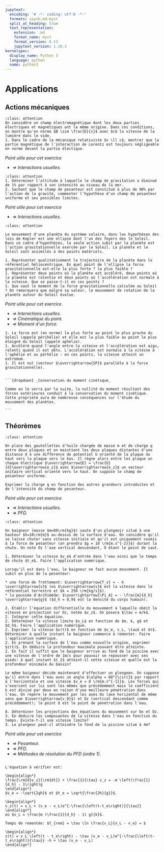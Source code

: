 ```yaml
---
jupytext:
  encoding: '# -*- coding: utf-8 -*-'
  formats: ipynb,md:myst
  split_at_heading: true
  text_representation:
    extension: .md
    format_name: myst
    format_version: 0.13
    jupytext_version: 1.10.3
kernelspec:
  display_name: Python 3
  language: python
  name: python3
---
```

# Applications

## Actions mécaniques

````{admonition} Interaction électromagnétique
:class: attention
On considère un champ électromagnétique dont les deux parties électriques et magnétiques ont la même origine. Dans ces conditions, on montre qu'en norme $B \sim \frac{E}{c}$ avec $c$ la vitesse de la lumière dans le vide.
1. Dans le cadre de la mécanique relativiste $v \ll c$, montrer que la partie magnétique de l'interaction de Lorentz est toujours négligeable en norme devant la partie électique.
````
_Point utile pour cet exercice_
* _$\Longrightarrow$ Interactions usuelles._

````{admonition} Variation du champ de gravitation
:class: attention
1. Déterminer l'altitude à laquelle le champ de gravitation a diminué de 1% par rapport à son intensité au niveau de la mer.
2. Sachant que le champ de pesanteur est constitué à plus de 90% par l'action de la gravité, commenter l'hypothèse d'un champ de pesanteur uniforme et ses possibles limites.
````
_Point utile pour cet exercice_
* _$\Longrightarrow$ Interactions usuelles._


````{admonition} Mouvement d'une planète 
:class: attention

Le mouvement d'une planète du système solaire, dans les hypothèses des lois de Kepler est une ellipse dont l'un des foyers des le Soleil. Dans ce cadre d'hypothèses, la seule action subit par la planète est l'action gravitationnelle exercée par le Soleil. La planète et le Soleil sont assimilés à des points matériels.

1. Représenter qualitativement la trajectoire de la planète dans le référentiel héliocentrique. En quel point de l'ellipse la force gravitationnelle est-elle la plus forte ? la plus faible ?
1. Représenter deux points où la planète est accéléré, deux points où la planète est ralentie et deux points où l'accélération est normale à la vitesse. Que se passe-t-il en ces points ?
1. Que vaut le moment de la force gravitationnelle calculée au Soleil ? On remarquera que malgré sa valeur, le mouvement de rotation de la planète autour du Soleil évolue.
````
_Point utile pour cet exercice_
* _$\Longrightarrow$ Interactions usuelles._
* _$\Longrightarrow$ Cinématique du point._
* _$\Longrightarrow$ Moment d'un force._

````{topic} Éléments de réponse (sans justification)
1. La force est (en norme) la plus forte au point le plus proche du Soleil (appelé périhélie) et elle est la plus faible au point le plus éloigné du Soleil (appelé aphélie).
1. Accéléré quand l'angle entre la vitesse et l'accélération est aigu, ralenti quand il est obtu. L'accélération est normale à la vitesse à l'aphélie et au pérhélie : en ces points, la vitesse atteint un extremum.
1. Il est nul (vecteur $\overrightarrow{SP}$ parallèle à la force gravitationnelle).


```{dropdown} _Conservation du moment cinétique_

Comme on le verra par la suite, la nullité du moment résultant des forces extérieures conduit à la conservation du moment cinétique. Cette propriété aura de nombreuse conséquences sur l'étude du mouvement des planètes.

```
````



## Théorèmes

````{admonition} Expérience de Milikan
:class: attention

On place des goutellettes d'huile chargée de masse m et de charge q entre deux plaques et on maintient les deux plaques distantes d'une distance d à une différence de potentiel U orienté de la plaque du haut vers la plaque vers le bas. Il règne alors entre les plaque un chaque électrique $\overrightarrow{E} = \frac{U}{d}\overrightarrow{e_z}$ avec $\overrightarrow{e_z}$ un vecteur unitaire vertical orienté vers le haut. On suppose le champ de pesanteur uniforme.

Exprimer la charge q en fonction des autres grandeurs introduites et de l'intensité du champ de pesanteur.
````
_Point utile pour cet exercice_
* _$\Longrightarrow$ Interactions usuelles._
* _$\Longrightarrow$ PFD._

````{admonition} Jeux aquatiques 
:class: attention

Un baigneur (masse $m=80\rm{kg}$) saute d'un plongeoir situé à une hauteur $h=10\rm{m}$ au-dessus de la surface d'eau. On considère qu'il se laisse chuter sans vitesse initiale et qu'il est uniquement soumis à la force de pesanteur (on prendra $g = 10 \rm{m.s^{-2}}$) durant la chute. On note Oz l'axe vertical descendant, O étant le point de saut.

1. Déterminer la vitesse $v_e$ d'entrée dans l'eau ainsi que le temps de chute $t_e$. Faire l'application numérique. 

Lorsqu'il est dans l'eau, le baigneur ne fait aucun mouvement. Il subit en plus de la pesanteur:

* une force de frottement: $\overrightarrow{f_v} = - k \overrightarrow{v}$ (où $\overrightarrow{v}$ est la vitesse dans le référentiel terrestre et $k = 250 \rm{kg/s}$).
* la poussée d'Archimède: $\overrightarrow{\Pi_A} = - \frac{m}{d_h} \overrightarrow{g}$ ($d_h = 0,9$ est la densité du corps humain).

2. Etablir l'équation différentielle du mouvement à laquelle obéit la vitesse en projection sur Oz, notée $v_z$. On posera $\tau = m/k$.
2. Intégrer cette équation.
2. Déterminer la vitesse limite $v_L$ en fonction de $m, k, g$ et $d_h$. Faire l'application numérique. 
2. Exprimer la vitesse $v(t)$ en fonction de $v_e, v_L, \tau$ et $t$. Déterminer à quelle instant le baigneur commence à remonter. Faire l'application numérique.
2. En prenant la surface de l'eau comme nouvelle origine, exprimer $z(t)$. En déduire la profondeur maximale pouvant être atteinte.
2. En fait il suffit que le baigneur arrive au fond de la piscine avec une vitesse de l'ordre de 1m/s pour pouvoir se repousser avec ses pieds: à quel instant $t_2$ atteint-il cette vitesse et quelle est la profondeur minimale du bassin?

Le même baigneur décide maintenant d'effectuer un plongeon. On suppose qu'il entre dans l'eau avec un angle $\alpha = 60^{\circ}$ par rapport à l'horizontale et une vitesse $v_e = 8 \rm{m.s^{-1}}$. Les forces qui s'exercent sur lui sont les mêmes que précédemment mais le coefficient k est divisé par deux en raison d'une meilleure pénétration dans l'eau. On repère le mouvement par les axes Ox (axe horizontal de même sens que $\overrightarrow{v_0}$) et Oz (vertical descendant comme précédemment); le point O est le point de pénétration dans l'eau.

8. Déterminer les projections des équations du mouvement sur Ox et Oz. 
3. En déduire les composantes de la vitesse dans l'eau en fonction du temps. Existe-t-il une vitesse limite?
3. Le plongeur peut-il atteindre le fond de la piscine situé à 4m?

````
_Point utile pour cet exercice_
* _$\Longrightarrow$ Pesanteur._
* _$\Longrightarrow$ PFD._
* _$\Longrightarrow$ Méthodes de résolution du PFD (ordre 1)._

````{topic} Eléments de réponse (sans justification)

L'équation à vérifier est:

\begin{align*}
\frac{\rm{d}v_z}{\rm{dt}} + \frac{1}{\tau} v_z = -m \left(\frac{1}{d_h} - 1\right)g
\end{align*}
$v_e = -\sqrt{2gh}$ et $t_e = \sqrt{\frac{2h}{g}}$.

\begin{align*}
v_z(t) = v_L + (v_e - v_L)e^{-\frac{\left(t-t_e\right)}{\tau}}
\end{align*}
où $v_L = \frac{m (\frac{1}{d_h} - 1) g}{k}$.

Temps de remontée: $t_{rem} = \tau \ln \frac{v_L}{v_L - v_e} = $

\begin{align*}
z(t) = v_L \left(t - t_e\right) - \tau (v_e - v_L)e^{-\frac{\left(t-t_e\right)}{\tau}} -h + \tau (v_e - v_L)
\end{align*}
````


